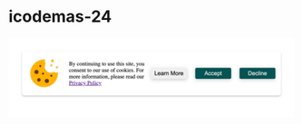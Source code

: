 # icodemas-24

<img src="screenshot2.png" alt="screenshot of cookie popup" width="auto" height="auto">
